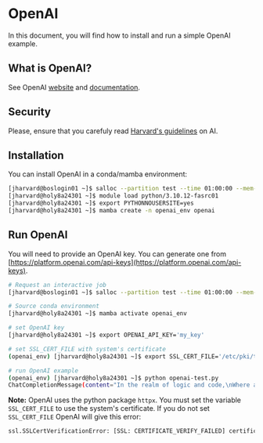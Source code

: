# OpenAI

In this document, you will find how to install and run a simple OpenAI example.

## What is OpenAI?

See OpenAI [website](https://openai.com/) and
[documentation](https://platform.openai.com/docs/introduction).

## Security

Please, ensure that you carefuly read [Harvard's guidelines](https://huit.harvard.edu/ai/guidelines) on AI.

## Installation

You can install OpenAI in a conda/mamba environment:

```bash
[jharvard@boslogin01 ~]$ salloc --partition test --time 01:00:00 --mem-per-cpu 4G -c 2
[jharvard@holy8a24301 ~]$ module load python/3.10.12-fasrc01
[jharvard@holy8a24301 ~]$ export PYTHONNOUSERSITE=yes
[jharvard@holy8a24301 ~]$ mamba create -n openai_env openai
```

## Run OpenAI

You will need to provide an OpenAI key. You can generate one from
[https://platform.openai.com/api-keys](https://platform.openai.com/api-keys).

```bash
# Request an interactive job
[jharvard@boslogin01 ~]$ salloc --partition test --time 01:00:00 --mem-per-cpu 4G -c 2

# Source conda environment
[jharvard@holy8a24301 ~]$ mamba activate openai_env

# set OpenAI key
[jharvard@holy8a24301 ~]$ export OPENAI_API_KEY='my_key'

# set SSL_CERT_FILE with system's certificate
(openai_env) [jharvard@holy8a24301 ~]$ export SSL_CERT_FILE='/etc/pki/tls/certs/ca-bundle.crt'

# run OpenAI example
(openai_env) [jharvard@holy8a24301 ~]$ python openai-test.py
ChatCompletionMessage(content="In the realm of logic and code,\nWhere algorithms ebb and flow,\nThere lies a concept you must know,\nA dance called recursion, with a magical glow.\n\nWith a poem of loops and tangled rhyme,\nI'll unravel this tale, just give me time.\nImagine a tale within itself,\nA story that repeats, a tale that compels.\n\nAs the programmer sits, fingers poised,\nThey dream of a function that's ever poised,\nTo solve a problem with elegance and grace,\nUsing recursion's steps, in a gentle embrace.\n\nAt its heart, recursion starts with a call,\nA function that yields a problem small.\nA base case, the anchor, where it halts,\nBut beyond that point, the magic exalts.\n\nThrough loops and loops, it's a looping quest,\nUntil the base case, it finally rests.\nLike fractals spiraling into the infinite,\nRecursion unfolds, captivating and resolute.\n\nJust like a mirror placed before another,\nRecursion reflects, repeating in a smother.\nProblems break apart, into smaller fragments,\nSolving the pieces with recursive incense.\n\nWith each step, the path aims to amend,\nBreaking larger problems into commendable blend.\nLike a Russian doll, nested and profound,\nRecursion echoes its beauty, all around.\n\nIt's the Fibonacci sequence, climbing high,\nIt's the maze solver, searching the sky.\nA symphony of puzzles, all intertwined,\nRecursion guides, with a creative mind.\n\nBut beware, dear coder, of the infinite call,\nFor without careful restraint, it will befall.\nA stack overflow, a memory's demise,\nRecursion has limits, heed them and be wise.\n\nSo, wrap your mind 'round this tale of mine,\nLet recursion's magic forever shine.\nIn the realm of programming, it's a tool profound,\nA dance of complexity, where solutions are found.", role='assistant', function_call=None, tool_calls=None)
```

**Note:** OpenAI uses the python package `httpx`. You must set the variable
`SSL_CERT_FILE` to use the system's certificate. If you do not set
`SSL_CERT_FILE` OpenAI will give this error:

```bash
ssl.SSLCertVerificationError: [SSL: CERTIFICATE_VERIFY_FAILED] certificate verify failed: unable to get local issuer certificate (_ssl.c:1006)
```

